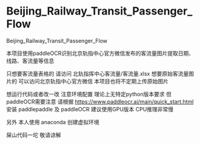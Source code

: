 # Beijing_Railway_Transit_Passenger_Flow
Beijing_Railway_Transit_Passenger_Flow

本项目使用paddleOCR识别北京轨指中心官方微信发布的客流量图片提取日期、线路、客流量等信息

只想要客流量表格的 请访问 北轨指挥中心客流量/客流量.xlsx
想要原始客流量图片的 可以访问北京轨指中心官方微信 本项目也将不定期上传原始图片

想运行代码或者改一改 注意环境配置
理论上无特定python版本要求 但paddleOCR需要注意
请根据 https://www.paddleocr.ai/main/quick_start.html 安装 paddlepaddle 及 paddleOCR
建议使用GPU版本 CPU推理非常慢

另外 本人使用 anaconda 创建虚拟环境

屎山代码一坨 敬请谅解
